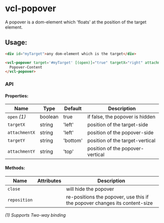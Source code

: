 # vcl-popover

A popover is a dom-element which 'floats' at the position of the target element.

## Usage:

```html
<div id="myTarget">any dom-element which is the target</div>

<vcl-popover target='#myTarget' [(open)]="true" targetX="right" attachmentX="left" targetY="top" attachmentY="top">
  Popover-Content
</vcl-popover>
```

### API

#### Properties:

Name          | Type    | Default  | Description
------------- | ------- | -------- | --------------------------------
`open` _(1)_  | boolean | true     | if false, the popover is hidden
`targetX`     | string  | 'left'   | position of the target-side
`attachmentX` | string  | 'left'   | position of the popover-side
`targetY`     | string  | 'bottom' | position of the target-vertical
`attachmentY` | string  | 'top'    | position of the popover-vertical

#### Methods:

Name         | Attributes | Description
------------ | ---------- | --------------------------------------------------------------------------
`close`      |            | will hide the popover
`reposition` |            | re-positions the popover, use this if the popover changes its content-size

_(1) Supports Two-way binding_
